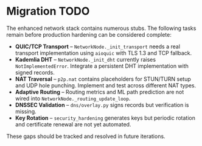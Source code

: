 # Migration TODO

The enhanced network stack contains numerous stubs. The following tasks remain
before production hardening can be considered complete:

- **QUIC/TCP Transport** – `NetworkNode._init_transport` needs a real transport
  implementation using `aioquic` with TLS 1.3 and TCP fallback.
- **Kademlia DHT** – `NetworkNode._init_dht` currently raises
  `NotImplementedError`. Integrate a persistent DHT implementation with signed
  records.
- **NAT Traversal** – `p2p.nat` contains placeholders for STUN/TURN setup and UDP
  hole punching. Implement and test across different NAT types.
- **Adaptive Routing** – Routing metrics and ML path prediction are not wired
  into `NetworkNode._routing_update_loop`.
- **DNSSEC Validation** – `dns/overlay.py` signs records but verification is
  missing.
- **Key Rotation** – `security_hardening` generates keys but periodic rotation
  and certificate renewal are not yet automated.

These gaps should be tracked and resolved in future iterations.
